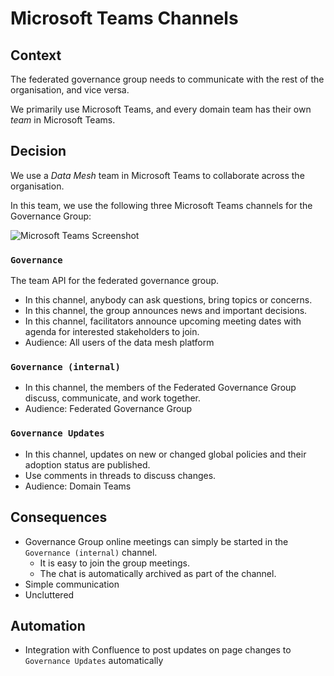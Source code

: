 # Microsoft Teams Channels

## Context

The federated governance group needs to communicate with the rest of the organisation, and vice versa.

We primarily use Microsoft Teams, and every domain team has their own *team* in Microsoft Teams.

## Decision

We use a *Data Mesh* team in Microsoft Teams to collaborate across the organisation. 

In this team, we use the following three Microsoft Teams channels for the Governance Group:

![Microsoft Teams Screenshot](https://www.datamesh-governance.com/images/operating-model-microsoft-teams-channels.png)

### `Governance`

The team API for the federated governance group.

- In this channel, anybody can ask questions, bring topics or concerns.
- In this channel, the group announces news and important decisions. 
- In this channel, facilitators announce upcoming meeting dates with agenda for interested stakeholders to join.
- Audience: All users of the data mesh platform

### `Governance (internal)`
- In this channel, the members of the Federated Governance Group discuss, communicate, and work together.
- Audience: Federated Governance Group

### `Governance Updates`
- In this channel, updates on new or changed global policies and their adoption status are published.
- Use comments in threads to discuss changes.
- Audience: Domain Teams

## Consequences
- Governance Group online meetings can simply be started in the `Governance (internal)` channel. 
  - It is easy to join the group meetings. 
  - The chat is automatically archived as part of the channel. 
- Simple communication
- Uncluttered

## Automation
- Integration with Confluence to post updates on page changes to `Governance Updates` automatically
